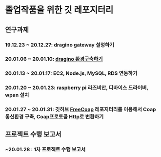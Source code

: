 졸업작품을 위한 깃 레포지터리
====================================

연구과제
-----------------

### 19.12.23 ~ 20.12.27: dragino gateway 설정하기
### 20.01.06 ~ 20.01.10: [dragino 환경구축하기](https://github.com/PARKINHYO/dragino-environment)
### 20.01.13 ~ 20.01.17: EC2, Node.js, MySQL, RDS 연동하기
### 20.01.20 ~ 20.01.23: raspberry pi 라즈비안, 디바이스 드라이버, wpan 설치
### 20.01.27 ~ 20.01.31: 깃허브 [FreeCoap](https://github.com/keith-cullen/FreeCoAP) 레포지터리를 이용해서 Coap 통신환경 구축, Coap프로토콜 Http로 변환하기




프로젝트 수행 보고서
-----------------------------

### ~20.01.28 : 1차 프로젝트 수행 보고서
